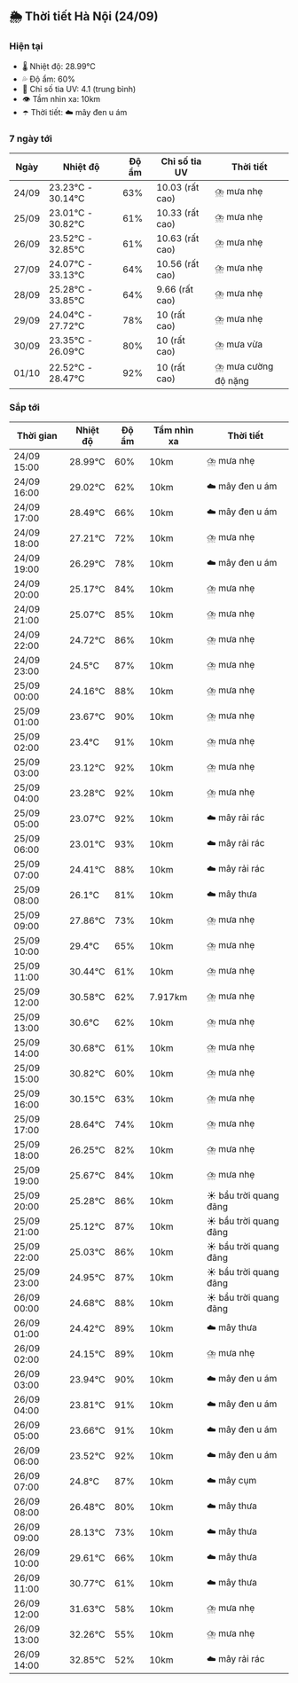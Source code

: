 ## 🌦️ Thời tiết Hà Nội (24/09)

### Hiện tại

- 🌡️ Nhiệt độ: 28.99℃
- 💦 Độ ẩm: 60%
- 🌟 Chỉ số tia UV: 4.1 (trung bình)
- 👁️ Tầm nhìn xa: 10km
- ☂️ Thời tiết: ☁️ mây đen u ám

### 7 ngày tới

| Ngày | Nhiệt độ | Độ ẩm | Chỉ số tia UV | Thời tiết |
| --- | --- | --- | --- | --- |
| 24/09 | 23.23℃ - 30.14℃ | 63% | 10.03 (rất cao) | ⛈️ mưa nhẹ |
| 25/09 | 23.01℃ - 30.82℃ | 61% | 10.33 (rất cao) | ⛈️ mưa nhẹ |
| 26/09 | 23.52℃ - 32.85℃ | 61% | 10.63 (rất cao) | ⛈️ mưa nhẹ |
| 27/09 | 24.07℃ - 33.13℃ | 64% | 10.56 (rất cao) | ⛈️ mưa nhẹ |
| 28/09 | 25.28℃ - 33.85℃ | 64% | 9.66 (rất cao) | ⛈️ mưa nhẹ |
| 29/09 | 24.04℃ - 27.72℃ | 78% | 10 (rất cao) | ⛈️ mưa nhẹ |
| 30/09 | 23.35℃ - 26.09℃ | 80% | 10 (rất cao) | ⛈️ mưa vừa |
| 01/10 | 22.52℃ - 28.47℃ | 92% | 10 (rất cao) | ⛈️ mưa cường độ nặng |

### Sắp tới

| Thời gian | Nhiệt độ | Độ ẩm | Tầm nhìn xa | Thời tiết |
| --- | --- | --- | --- | --- |
| 24/09 15:00 | 28.99℃ | 60% | 10km | ⛈️ mưa nhẹ |
| 24/09 16:00 | 29.02℃ | 62% | 10km | ☁️ mây đen u ám |
| 24/09 17:00 | 28.49℃ | 66% | 10km | ☁️ mây đen u ám |
| 24/09 18:00 | 27.21℃ | 72% | 10km | ⛈️ mưa nhẹ |
| 24/09 19:00 | 26.29℃ | 78% | 10km | ☁️ mây đen u ám |
| 24/09 20:00 | 25.17℃ | 84% | 10km | ⛈️ mưa nhẹ |
| 24/09 21:00 | 25.07℃ | 85% | 10km | ⛈️ mưa nhẹ |
| 24/09 22:00 | 24.72℃ | 86% | 10km | ⛈️ mưa nhẹ |
| 24/09 23:00 | 24.5℃ | 87% | 10km | ⛈️ mưa nhẹ |
| 25/09 00:00 | 24.16℃ | 88% | 10km | ⛈️ mưa nhẹ |
| 25/09 01:00 | 23.67℃ | 90% | 10km | ⛈️ mưa nhẹ |
| 25/09 02:00 | 23.4℃ | 91% | 10km | ⛈️ mưa nhẹ |
| 25/09 03:00 | 23.12℃ | 92% | 10km | ⛈️ mưa nhẹ |
| 25/09 04:00 | 23.28℃ | 92% | 10km | ⛈️ mưa nhẹ |
| 25/09 05:00 | 23.07℃ | 92% | 10km | ☁️ mây rải rác |
| 25/09 06:00 | 23.01℃ | 93% | 10km | ☁️ mây rải rác |
| 25/09 07:00 | 24.41℃ | 88% | 10km | ☁️ mây rải rác |
| 25/09 08:00 | 26.1℃ | 81% | 10km | ☁️ mây thưa |
| 25/09 09:00 | 27.86℃ | 73% | 10km | ⛈️ mưa nhẹ |
| 25/09 10:00 | 29.4℃ | 65% | 10km | ⛈️ mưa nhẹ |
| 25/09 11:00 | 30.44℃ | 61% | 10km | ⛈️ mưa nhẹ |
| 25/09 12:00 | 30.58℃ | 62% | 7.917km | ⛈️ mưa nhẹ |
| 25/09 13:00 | 30.6℃ | 62% | 10km | ⛈️ mưa nhẹ |
| 25/09 14:00 | 30.68℃ | 61% | 10km | ⛈️ mưa nhẹ |
| 25/09 15:00 | 30.82℃ | 60% | 10km | ⛈️ mưa nhẹ |
| 25/09 16:00 | 30.15℃ | 63% | 10km | ⛈️ mưa nhẹ |
| 25/09 17:00 | 28.64℃ | 74% | 10km | ⛈️ mưa nhẹ |
| 25/09 18:00 | 26.25℃ | 82% | 10km | ⛈️ mưa nhẹ |
| 25/09 19:00 | 25.67℃ | 84% | 10km | ⛈️ mưa nhẹ |
| 25/09 20:00 | 25.28℃ | 86% | 10km | ☀️ bầu trời quang đãng |
| 25/09 21:00 | 25.12℃ | 87% | 10km | ☀️ bầu trời quang đãng |
| 25/09 22:00 | 25.03℃ | 86% | 10km | ☀️ bầu trời quang đãng |
| 25/09 23:00 | 24.95℃ | 87% | 10km | ☀️ bầu trời quang đãng |
| 26/09 00:00 | 24.68℃ | 88% | 10km | ☀️ bầu trời quang đãng |
| 26/09 01:00 | 24.42℃ | 89% | 10km | ☁️ mây thưa |
| 26/09 02:00 | 24.15℃ | 89% | 10km | ⛈️ mưa nhẹ |
| 26/09 03:00 | 23.94℃ | 90% | 10km | ☁️ mây đen u ám |
| 26/09 04:00 | 23.81℃ | 91% | 10km | ☁️ mây đen u ám |
| 26/09 05:00 | 23.66℃ | 91% | 10km | ☁️ mây đen u ám |
| 26/09 06:00 | 23.52℃ | 92% | 10km | ☁️ mây đen u ám |
| 26/09 07:00 | 24.8℃ | 87% | 10km | ☁️ mây cụm |
| 26/09 08:00 | 26.48℃ | 80% | 10km | ☁️ mây thưa |
| 26/09 09:00 | 28.13℃ | 73% | 10km | ☁️ mây thưa |
| 26/09 10:00 | 29.61℃ | 66% | 10km | ☁️ mây thưa |
| 26/09 11:00 | 30.77℃ | 61% | 10km | ☁️ mây thưa |
| 26/09 12:00 | 31.63℃ | 58% | 10km | ⛈️ mưa nhẹ |
| 26/09 13:00 | 32.26℃ | 55% | 10km | ⛈️ mưa nhẹ |
| 26/09 14:00 | 32.85℃ | 52% | 10km | ☁️ mây rải rác |
